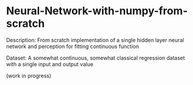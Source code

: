 # Neural-Network-with-numpy-from-scratch
Description: From scratch implementation of a single hidden layer neural network and perception for fitting continuous function

Dataset: A somewhat continuous, somewhat classical regression dataset with a single input and output value

(work in progress)
